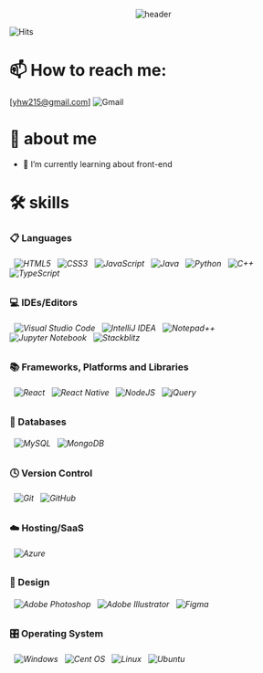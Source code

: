 <!--### Hi there 👋

**h1yoo/h1yoo** is a ✨ _special_ ✨ repository because its `README.md` (this file) appears on your GitHub profile.

Here are some ideas to get you started:

- 🔭 I’m currently working on ...
- 🌱 I’m currently learning ...
- 👯 I’m looking to collaborate on ...
- 🤔 I’m looking for help with ...
- 💬 Ask me about ...
- 📫 How to reach me: ...
- 😄 Pronouns: ...
- ⚡ Fun fact: ...
-->


<div align=center>
  
  ![header](https://capsule-render.vercel.app/api?type=venom&color=auto&height=300&section=header&text=Hi%20there%20👋&desc=Welcome%20to%20my%20space&fontSize=90&descSize=30&&fontAlignY=40&animation=twinkling&fontColor=97ceff)

</div>

![Hits](https://hits.seeyoufarm.com/api/count/incr/badge.svg?url=https%3A%2F%2Fgithub.com%2Fh1yoo&count_bg=%238D99AE&title_bg=%23000000&icon=github.svg&icon_color=%23E7E7E7&title=GitHub&edge_flat=false)

# 📫 How to reach me:

[yhw215@gmail.com] ![Gmail](https://img.shields.io/badge/Gmail-D14836?style=for-the-badge&logo=gmail&logoColor=white) 


# 💬 about me
- 🌱 I’m currently learning about front-end


# 🛠  skills
### 📋 Languages
###### &nbsp; ![HTML5](https://img.shields.io/badge/html5-%23E34F26.svg?style=for-the-badge&logo=html5&logoColor=white) &nbsp; ![CSS3](https://img.shields.io/badge/css3-%231572B6.svg?style=for-the-badge&logo=css3&logoColor=white) &nbsp; ![JavaScript](https://img.shields.io/badge/javascript-%23323330.svg?style=for-the-badge&logo=javascript&logoColor=%23F7DF1E) &nbsp; ![Java](https://img.shields.io/badge/java-%23ED8B00.svg?style=for-the-badge&logo=openjdk&logoColor=white) &nbsp; ![Python](https://img.shields.io/badge/python-3670A0?style=for-the-badge&logo=python&logoColor=ffdd54) &nbsp; ![C++](https://img.shields.io/badge/c++-%2300599C.svg?style=for-the-badge&logo=c%2B%2B&logoColor=white) &nbsp; ![TypeScript](https://img.shields.io/badge/typescript-%23007ACC.svg?style=for-the-badge&logo=typescript&logoColor=white)

### 💻 IDEs/Editors
###### &nbsp; ![Visual Studio Code](https://img.shields.io/badge/Visual%20Studio%20Code-0078d7.svg?style=for-the-badge&logo=visual-studio-code&logoColor=white) &nbsp; ![IntelliJ IDEA](https://img.shields.io/badge/IntelliJIDEA-000000.svg?style=for-the-badge&logo=intellij-idea&logoColor=white) &nbsp; ![Notepad++](https://img.shields.io/badge/Notepad++-90E59A.svg?style=for-the-badge&logo=notepad%2b%2b&logoColor=black) &nbsp; ![Jupyter Notebook](https://img.shields.io/badge/jupyter-%23FA0F00.svg?style=for-the-badge&logo=jupyter&logoColor=white) &nbsp; ![Stackblitz](https://img.shields.io/badge/Stackblitz-fff?style=for-the-badge&logo=Stackblitz&logoColor=1389FD)

### 📚 Frameworks, Platforms and Libraries
###### &nbsp; ![React](https://img.shields.io/badge/react-%2320232a.svg?style=for-the-badge&logo=react&logoColor=%2361DAFB) &nbsp; ![React Native](https://img.shields.io/badge/react_native-%2320232a.svg?style=for-the-badge&logo=react&logoColor=%2361DAFB) &nbsp; ![NodeJS](https://img.shields.io/badge/node.js-6DA55F?style=for-the-badge&logo=node.js&logoColor=white) &nbsp; ![jQuery](https://img.shields.io/badge/jquery-%230769AD.svg?style=for-the-badge&logo=jquery&logoColor=white)

### 💾 Databases
###### &nbsp; ![MySQL](https://img.shields.io/badge/mysql-%2300f.svg?style=for-the-badge&logo=mysql&logoColor=white) &nbsp; ![MongoDB](https://img.shields.io/badge/MongoDB-%234ea94b.svg?style=for-the-badge&logo=mongodb&logoColor=white)

### 🕓 Version Control
###### &nbsp; ![Git](https://img.shields.io/badge/git-%23F05033.svg?style=for-the-badge&logo=git&logoColor=white) &nbsp; ![GitHub](https://img.shields.io/badge/github-%23121011.svg?style=for-the-badge&logo=github&logoColor=white)

### ☁️ Hosting/SaaS
###### &nbsp; ![Azure](https://img.shields.io/badge/azure-%230072C6.svg?style=for-the-badge&logo=microsoftazure&logoColor=white)

### 🎨 Design
###### &nbsp; ![Adobe Photoshop](https://img.shields.io/badge/adobe%20photoshop-%2331A8FF.svg?style=for-the-badge&logo=adobe%20photoshop&logoColor=white) &nbsp; ![Adobe Illustrator](https://img.shields.io/badge/adobe%20illustrator-%23FF9A00.svg?style=for-the-badge&logo=adobe%20illustrator&logoColor=white) &nbsp; ![Figma](https://img.shields.io/badge/figma-%23F24E1E.svg?style=for-the-badge&logo=figma&logoColor=white)

### 🎛️ Operating System
###### &nbsp; ![Windows](https://img.shields.io/badge/Windows-0078D6?style=for-the-badge&logo=windows&logoColor=white) &nbsp; ![Cent OS](https://img.shields.io/badge/cent%20os-002260?style=for-the-badge&logo=centos&logoColor=F0F0F0) &nbsp; ![Linux](https://img.shields.io/badge/Linux-FCC624?style=for-the-badge&logo=linux&logoColor=black) &nbsp; ![Ubuntu](https://img.shields.io/badge/Ubuntu-E95420?style=for-the-badge&logo=ubuntu&logoColor=white)
